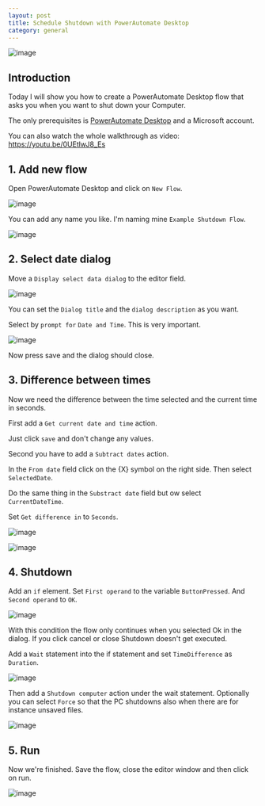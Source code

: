 ```yaml
---
layout: post
title: Schedule Shutdown with PowerAutomate Desktop
category: general
---
```


![image](https://user-images.githubusercontent.com/58633848/147675926-6f998b59-b9bc-4109-8475-22d28c577402.png)

## Introduction

Today I will show you how to create a PowerAutomate Desktop flow that asks you when you want to shut down your Computer.

The only prerequisites is [PowerAutomate Desktop](https://powerautomate.microsoft.com/en-us/desktop/) and a Microsoft account.

You can also watch the whole walkthrough as video: https://youtu.be/0UEtlwJ8_Es

## 1. Add new flow

Open PowerAutomate Desktop and click on `New Flow`.

![image](https://user-images.githubusercontent.com/58633848/147675586-94088890-977e-4121-aed5-796b2a424905.png)

You can add any name you like. I'm naming mine `Example Shutdown Flow`.

![image](https://user-images.githubusercontent.com/58633848/147676069-9dc55ec0-cc93-4aca-a9f9-e90c25f5bd82.png)

## 2. Select date dialog

Move a `Display select data dialog` to the editor field.

![image](https://user-images.githubusercontent.com/58633848/147676230-6e5322e5-7492-4596-8cf4-0e7a4d227c6c.png)

You can set the `Dialog title` and the `dialog description` as you want. 

Select by `prompt for` `Date and Time`. This is very important.

![image](https://user-images.githubusercontent.com/58633848/147676380-0ee53864-82f0-4e85-8841-0dbc0eb49bea.png)

Now press save and the dialog should close.

## 3. Difference between times

Now we need the difference between the time selected and the current time in seconds.

First add a `Get current date and time` action.

Just click `save` and don't change any values.

Second you have to add a `Subtract dates` action.

In the `From date` field click on the {X} symbol on the right side. Then select `SelectedDate`. 

Do the same thing in the `Substract date` field but ow select `CurrentDateTime`.

Set `Get difference in` to `Seconds`.

![image](https://user-images.githubusercontent.com/58633848/147677099-99c0ed7f-2f23-4d04-9383-af0d34816add.png)

![image](https://user-images.githubusercontent.com/58633848/147677156-39d4262f-90de-48af-ad9e-005e112e4ab2.png)

## 4. Shutdown

Add an `if` element. Set `First operand` to the variable `ButtonPressed`. And `Second operand` to `OK`.

![image](https://user-images.githubusercontent.com/58633848/147677370-046c26a4-aaf4-44ba-aa09-40401c9ce0c5.png)

With this condition the flow only continues when you selected Ok in the dialog. If you click cancel or close Shutdown doesn't get executed.

Add a `Wait` statement into the if statement and set `TimeDifference` as `Duration`.

![image](https://user-images.githubusercontent.com/58633848/147677702-de4169ac-082e-4291-9cd8-8508089ec5ae.png)

Then add a `Shutdown computer` action under the wait statement. Optionally you can select `Force` so that the PC shutdowns also when there are for instance unsaved files.

![image](https://user-images.githubusercontent.com/58633848/147678200-eef39f4a-c947-4b4b-b89f-7e20afcffb9d.png)


## 5. Run 

Now we're finished. Save the flow, close the editor window and then click on run.

![image](https://user-images.githubusercontent.com/58633848/147678303-2a54228e-4d48-4a35-8306-2c056d4a2179.png)

